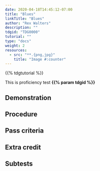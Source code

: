 ```yaml
---
date: 2020-04-18T14:45:12-07:00
title: "Blues"
linkTitle: "Blues"
author: "Rex Walters"
description: ""
tdgid: "TDG0000"
tutorial: ""
type: "docs"
weight: 2
resources:
  - src: "**.{png,jpg}"
    title: "Image #:counter"
---
```


{{% tdgtutorial %}}

This is proficiency test **{{% param tdgid %}}**

## Demonstration

## Procedure

## Pass criteria

## Extra credit

## Subtests
